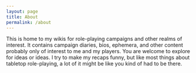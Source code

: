 ```yaml
---
layout: page
title: About
permalink: /about
---
```


This is home to my wikis for role-playing campaigns and other realms of interest. It contains campaign diaries, bios, ephemera, and other content probably only of interest to me and my players. You are welcome to explore for ideas or ideas. I try to make my recaps funny, but like most things about tabletop role-playing, a lot of it might be like you kind of had to be there. 